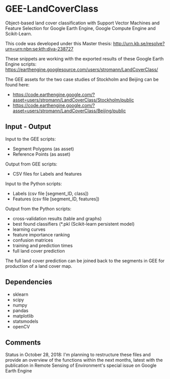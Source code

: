 # GEE-LandCoverClass
Object-based land cover classification with Support Vector Machines and Feature Selection for Google Earth Engine, Google Compute Engine and Scikit-Learn.

This code was developed under this Master thesis:
http://urn.kb.se/resolve?urn=urn:nbn:se:kth:diva-238727


These snippets are working with the exported results of these Google Earth Engine scripts: https://earthengine.googlesource.com/users/stromann/LandCoverClass/

The GEE assets for the two case studies of Stockholm and Beijing can be found here:
* https://code.earthengine.google.com/?asset=users/stromann/LandCoverClass/Stockholm/public
* https://code.earthengine.google.com/?asset=users/stromann/LandCoverClass/Beijing/public


Input - Output
---
Input to the GEE scripts:
* Segment Polygons (as asset)
* Reference Points (as asset)

Output from GEE scripts:
* CSV files for Labels and features

Input to the Python scripts:
* Labels (csv file [segment_ID, class])
* Features (csv file [segment_ID, features])

Output from the Python scripts:
* cross-validation results (table and graphs)
* best found classifiers (*.pkl (Scikit-learn persistent model)
* learning curves
* feature importance ranking
* confusion matrices
* training and prediction times
* full land cover prediction

The full land cover prediction can be joined back to the segments in GEE for production of a land cover map.

Dependencies
---
* sklearn
* scipy
* numpy
* pandas
* matplotlib
* statsmodels
* openCV

Comments
---
Status in October 28, 2018:
I'm planning to restructure these files and provide an overview of the functions within the next months, latest with the publication in Remote Sensing of Environment's special issue on Google Earth Engine

